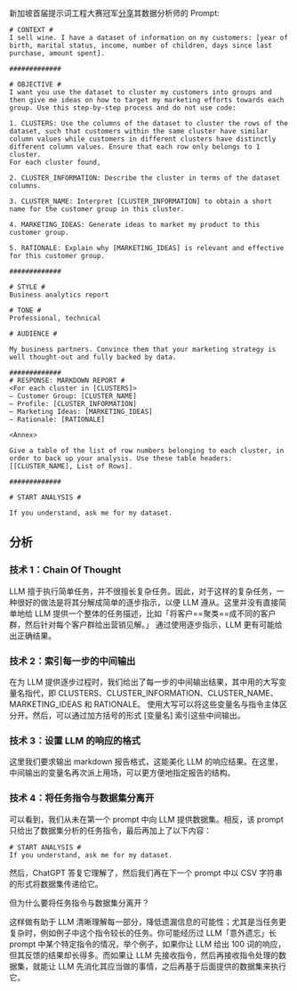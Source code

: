 新加坡首届提示词工程大赛冠军[分享](https://towardsdatascience.com/how-i-won-singapores-gpt-4-prompt-engineering-competition-34c195a93d41_)其数据分析师的 Prompt:
```
# CONTEXT #
I sell wine. I have a dataset of information on my customers: [year of birth, marital status, income, number of children, days since last purchase, amount spent].

#############

# OBJECTIVE #
I want you use the dataset to cluster my customers into groups and then give me ideas on how to target my marketing efforts towards each group. Use this step-by-step process and do not use code:

1. CLUSTERS: Use the columns of the dataset to cluster the rows of the dataset, such that customers within the same cluster have similar column values while customers in different clusters have distinctly different column values. Ensure that each row only belongs to 1 cluster.
For each cluster found,

2. CLUSTER_INFORMATION: Describe the cluster in terms of the dataset columns.
 
3. CLUSTER_NAME: Interpret [CLUSTER_INFORMATION] to obtain a short name for the customer group in this cluster.

4. MARKETING_IDEAS: Generate ideas to market my product to this customer group.

5. RATIONALE: Explain why [MARKETING_IDEAS] is relevant and effective for this customer group.

#############

# STYLE #
Business analytics report

# TONE #
Professional, technical

# AUDIENCE #

My business partners. Convince them that your marketing strategy is well thought-out and fully backed by data.

#############
# RESPONSE: MARKDOWN REPORT #
<For each cluster in [CLUSTERS]>
— Customer Group: [CLUSTER_NAME]
— Profile: [CLUSTER_INFORMATION]
— Marketing Ideas: [MARKETING_IDEAS]
— Rationale: [RATIONALE]

<Annex>
 
Give a table of the list of row numbers belonging to each cluster, in order to back up your analysis. Use these table headers: [[CLUSTER_NAME], List of Rows].

#############
 
# START ANALYSIS #
 
If you understand, ask me for my dataset.
```

## 分析
### **技术 1**：Chain Of Thought
LLM 擅于执行简单任务，并不很擅长复杂任务。因此，对于这样的复杂任务，一种很好的做法是将其分解成简单的逐步指示，以便 LLM 遵从。这里并没有直接简单地给 LLM 提供一个整体的任务描述，比如「将客户==聚类==成不同的客户群，然后针对每个客户群给出营销见解。」
通过使用逐步指示，LLM 更有可能给出正确结果。
### **技术 2**：索引每一步的中间输出
在为 LLM 提供逐步过程时，我们给出了每一步的中间输出结果，其中用的大写变量名指代，即 CLUSTERS、CLUSTER_INFORMATION、CLUSTER_NAME、MARKETING_IDEAS 和 RATIONALE。
使用大写可以将这些变量名与指令主体区分开。然后，可以通过加方括号的形式 [变量名] 索引这些中间输出。
### **技术 3**：设置 LLM 的响应的格式
这里我们要求输出 markdown 报告格式，这能美化 LLM 的响应结果。在这里，中间输出的变量名再次派上用场，可以更方便地指定报告的结构。
### **技术 4**：将任务指令与数据集分离开
可以看到，我们从未在第一个 prompt 中向 LLM 提供数据集。相反，该 prompt 只给出了数据集分析的任务指令，最后再加上了以下内容：
```
# START ANALYSIS #
If you understand, ask me for my dataset.
```

然后，ChatGPT 答复它理解了，然后我们再在下一个 prompt 中以 CSV 字符串的形式将数据集传递给它。
  
但为什么要将任务指令与数据集分离开？

这样做有助于 LLM 清晰理解每一部分，降低遗漏信息的可能性；尤其是当任务更复杂时，例如例子中这个指令较长的任务。你可能经历过 LLM「意外遗忘」长 prompt 中某个特定指令的情况，举个例子，如果你让 LLM 给出 100 词的响应，但其反馈的结果却长得多。而如果让 LLM 先接收指令，然后再接收指令处理的数据集，就能让 LLM 先消化其应当做的事情，之后再基于后面提供的数据集来执行它。